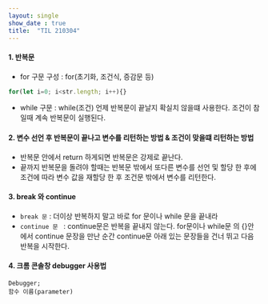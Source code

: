 ```yaml
---
layout: single
show_date : true
title:  "TIL 210304"
---
```



#### 1. 반복문
- for 구문 구성 : for(초기화, 조건식, 증감문 등)
```js
for(let i=0; i<str.length; i++){}
```

- while 구문 : while(조건)
언제 반복문이 끝날지 확실치 않을떄 사용한다.
조건이 참일때 계속 반복문이 실행된다.


#### 2. 변수 선언 후 반복문이 끝나고 변수를 리턴하는 방법 & 조건이 맞을떄 리턴하는 방법
- 반복문 안에서 return 하게되면 반복문은 강제로 끝난다.
- 끝까지 반복문을 돌려야 할때는 반복문 밖에서 또다른 변수를 선언 및 할당 한 후에
조건에 따라 변수 값을 재할당 한 후 조건문 밖에서 변수를 리턴한다.


#### 3. break 와 continue 
- `break 문` : 더이상 반복하지 말고 바로 for 문이나 while 문을 끝내라
- `continue 문 ` : continue문은 반복을 끝내지 않는다.
for문이나 while문 의 {}안에서 continue 문장을 만난 순간 continue문 아래 있는 문장들을 건너 뛰고 다음 반복을 시작한다.

#### 4. 크롬 콘솔창 debugger 사용법
```
Debugger;
함수 이름(parameter)
```



